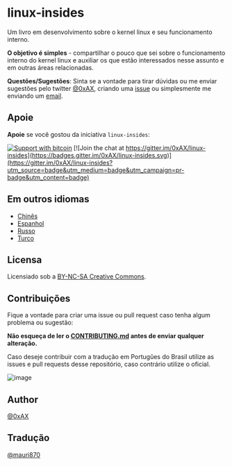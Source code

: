 linux-insides
===============

Um livro em desenvolvimento sobre o kernel linux e seu funcionamento interno.

**O objetivo é simples** - compartilhar o pouco que sei sobre o funcionamento interno do kernel linux e auxiliar os que estão interessados nesse assunto e em outras áreas relacionadas.

**Questões/Sugestões**: Sinta se a vontade para tirar dúvidas ou me enviar sugestões pelo twitter [@0xAX](https://twitter.com/0xAX), criando uma [issue](https://github.com/0xAX/linux-insides/issues/new) ou simplesmente me enviando um [email](mailto:anotherworldofworld@gmail.com).

Apoie
-------

**Apoie** se você gostou da iniciativa `linux-insides`:

[![Support with bitcoin](https://img.shields.io/badge/donate-bitcoin-green.svg)](https://www.coinbase.com/checkouts/0bfa452a41cf52c0b3f99500b4f31685) [![Join the chat at https://gitter.im/0xAX/linux-insides](https://badges.gitter.im/0xAX/linux-insides.svg)](https://gitter.im/0xAX/linux-insides?utm_source=badge&utm_medium=badge&utm_campaign=pr-badge&utm_content=badge)

Em outros idiomas
-------------------

  * [Chinês](https://github.com/MintCN/linux-insides-zh)
  * [Espanhol](https://github.com/leolas95/linux-insides)
  * [Russo](https://github.com/proninyaroslav/linux-insides-ru)
  * [Turco](https://github.com/ayyucedemirbas/linux-insides_Turkish)
  
Licensa
-------------

Licensiado sob a [BY-NC-SA Creative Commons](http://creativecommons.org/licenses/by-nc-sa/4.0/).

Contribuições 
--------------

Fique a vontade para criar uma issue ou pull request caso tenha algum problema ou sugestão:

**Não esqueça de ler o [CONTRIBUTING.md](https://github.com/0xAX/linux-insides/blob/master/CONTRIBUTING.md) antes de enviar qualquer alteração.**

Caso deseje contribuir com a tradução em Portugûes do Brasil utilize as issues e pull requests desse repositório, caso contrário utilize o oficial.

![image](http://oi58.tinypic.com/23upobq.jpg)

Author
---------------

[@0xAX](https://twitter.com/0xAX)

Tradução
---------------

[@mauri870](https://mauri870.github.io)
